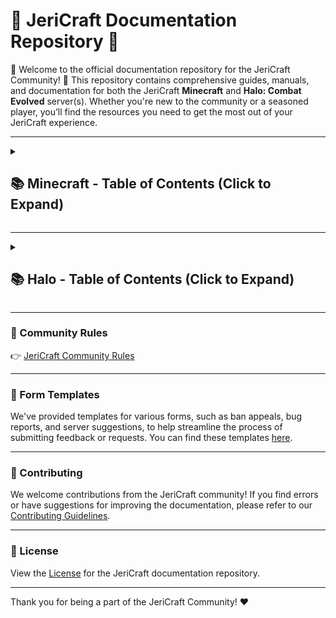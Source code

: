 # 📝 JeriCraft Documentation Repository 📝

🌟 Welcome to the official documentation repository for the JeriCraft Community! 🌟 This repository contains comprehensive guides, manuals, and documentation for both the JeriCraft **Minecraft** and **Halo: Combat Evolved** server(s). Whether you're new to the community or a seasoned player, you’ll find the resources you need to get the most out of your JeriCraft experience.

---

<details>
  <summary><h2>📚 Minecraft - Table of Contents (Click to Expand)</h2></summary>

1. **[About The Server](MINECRAFT/about-the-server/About.md)**
2. **[Getting Started](MINECRAFT/guides/GettingStarted.md)**
3. **[Ranks and Commands](MINECRAFT/commands)**
   - **[Player Commands](MINECRAFT/commands/PLAYER-COMMANDS.md)**
   - **[Staff Commands](MINECRAFT/commands/STAFF-COMMANDS.md)**
   - **[Perk Commands](MINECRAFT/commands/PERK-COMMANDS.md)**
4. **[Server Features](MINECRAFT/features)**
   - **[Main Features](MINECRAFT/features/Main.md)**
   - **[Additional Features](MINECRAFT/features/AdditionalFeatures.md)**
5. **[Guides](MINECRAFT/guides)**
   - **[AuctionHouse](MINECRAFT/guides/AuctionHouse.md)**
   - **[ChestShop](MINECRAFT/guides/ChestShop.md)**
   - **[Economy](MINECRAFT/guides/Economy.md)**
   - **[Jobs](MINECRAFT/guides/Jobs.md)**
   - **[LevelledMobs](MINECRAFT/guides/LevelledMobs.md)**
   - **[mcMMO](MINECRAFT/guides/mcMMO.md)**
   - **[RealisticSeasons](MINECRAFT/guides/RealisticSeasons.md)**
   - **[Regions](MINECRAFT/guides/Regions.md)**
   - **[Slimefun](MINECRAFT/guides/Slimefun.md)**
6. **[Perks / Webstore](MINECRAFT/webstore)**
7. **Forms and Applications**
   - **[Ban Appeal](https://github.com/Chalwk/JeriCraftDocs/issues/new?assignees=Chalwk77&labels=Ban+Appeal&projects=&template=ban-appeal.yaml&title=Ban+Appeal+for%3A+%3Cname%3E)**
   - **[Bug Report](https://github.com/Chalwk/JeriCraftDocs/issues/new?assignees=Chalwk77&labels=Bug%2CNeeds+Triage&projects=&template=bug-report.yaml&title=%5BBUG%5D+%3Ctitle%3E)**
   - **[Builder Application](https://github.com/Chalwk/JeriCraftDocs/issues/new?assignees=Chalwk77&labels=Builder+Application&projects=&template=builder-application.yaml&title=Builder+Application+for%3A+%3Cname%3E)**
   - **[Submit a Complaint](https://github.com/Chalwk/JeriCraftDocs/issues/new?assignees=Chalwk77&labels=Complaint&projects=&template=complaints.yaml&title=%5BCOMPLAINT%5D+%3Ctitle%3E)**
   - **[Report a Player](https://github.com/Chalwk/JeriCraftDocs/issues/new?assignees=Chalwk77&labels=Report&projects=&template=player-report.yaml&title=%5BREPORT%5D+%3Coffender%3E)**
   - **[Server Suggestions](https://github.com/Chalwk/JeriCraftDocs/issues/new?assignees=Chalwk77&labels=Suggestion&projects=&template=server-suggestions.yaml&title=SUGGESTION%3A+%3Ctitle%3E)**
   - **[Staff Application](https://github.com/Chalwk/JeriCraftDocs/issues/new?assignees=Chalwk77&labels=staff-application%2Cpending%2Cawaiting-review%2Cawaiting-interview&projects=&template=staff-application.yaml&title=Staff+Application+-+%5BYour+Name%5D)**
8. **[Contributing](CONTRIBUTING.md)**
9. **[License](LICENCE.md)**

</details>

---

<details>
  <summary><h2>📚 Halo - Table of Contents (Click to Expand)</h2></summary>

1. **[JeriCraft Halo Servers Overview](HALO/ABOUT.md)**
2. **[Server List](HALO/servers/)**
   - **[Divide & Conquer](HALO/servers/Divide%20and%20Conquer.md)**
   - **[Gun Game](HALO/servers/Gun%20Game.md)**
   - **[Hunter Prey](HALO/servers/Hunter%20Prey.md)**
   - **[Kill Confirmed](HALO/servers/Kill%20Confirmed.md)**
   - **[Market](HALO/servers/Market.md)**
   - **[Melee Brawl](HALO/servers/Melee%20Brawl.md)**
   - **[One In The Chamber](HALO/servers/One%20In%20The%20Chamber.md)**
   - **[Rooster CTF](HALO/servers/Rooster%20CTF.md)**
   - **[Sabotage](HALO/servers/Sabotage.md)**
   - **[Snipers Dream Team Mod](HALO/servers/Snipers%20Dream%20Team%20Mod.md)**
   - **[Tag](HALO/servers/Tag.md)**
   - **[Team Defender](HALO/servers/Team%20Defender.md)**
   - **[Zombies](HALO/servers/Zombies.md)**

</details>

---

### 📜 Community Rules
👉 [JeriCraft Community Rules](policies/Community-Rules.md)

---

### 📝 Form Templates
We've provided templates for various forms, such as ban appeals, bug reports, and server suggestions, to help streamline the process of submitting feedback or requests. You can find these templates [here](https://github.com/Chalwk/JeriCraftDocs/issues/new/choose).

---

### 🤝 Contributing
We welcome contributions from the JeriCraft community! If you find errors or have suggestions for improving the documentation, please refer to our [Contributing Guidelines](CONTRIBUTING.md).

---

### 📄 License
View the [License](LICENCE.md) for the JeriCraft documentation repository.

---

Thank you for being a part of the JeriCraft Community! ❤️